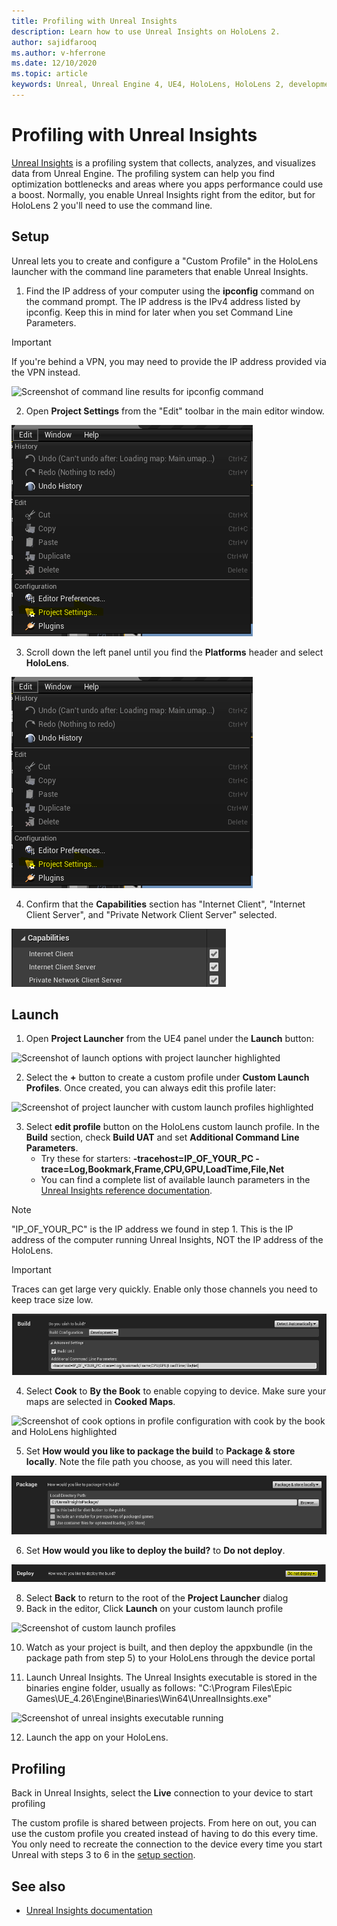 ```yaml
---
title: Profiling with Unreal Insights
description: Learn how to use Unreal Insights on HoloLens 2.
author: sajidfarooq
ms.author: v-hferrone
ms.date: 12/10/2020
ms.topic: article
keywords: Unreal, Unreal Engine 4, UE4, HoloLens, HoloLens 2, development, profling, unreal insights, documentation, guides, features, holograms, game development, mixed reality headset, windows mixed reality headset, virtual reality headset
---
```


# Profiling with Unreal Insights

[Unreal Insights](https://docs.unrealengine.com/TestingAndOptimization/PerformanceAndProfiling/UnrealInsights/Overview/index.html) is a profiling system that collects, analyzes, and visualizes data from Unreal Engine. The profiling system can help you find optimization bottlenecks and areas where you apps performance could use a boost. Normally, you enable Unreal Insights right from the editor, but for HoloLens 2 you'll need to use the command line.

## Setup

Unreal lets you to create and configure a "Custom Profile" in the HoloLens launcher with the command line parameters that enable Unreal Insights.

1. Find the IP address of your computer using the **ipconfig** command on the command prompt. The IP address is the IPv4 address listed by ipconfig. Keep this in mind for later when you set Command Line Parameters.

> [!IMPORTANT]
> If you're behind a VPN, you may need to provide the IP address provided via the VPN instead.

![Screenshot of command line results for ipconfig command](images/unreal-insights-img-01.png)

2. Open **Project Settings** from the "Edit" toolbar in the main editor window.

![Screenshot of Edit dropdown with Project Settings highlighted](images/unreal-insights-img-15.png)

3. Scroll down the left panel until you find the **Platforms** header and select **HoloLens**.

![Screenshot of the Platforms section in the Project Settings left panel with HoloLens highlighted](images/unreal-insights-img-15.png)

4. Confirm that the **Capabilities** section has "Internet Client", "Internet Client Server", and "Private Network Client Server" selected.

![Screenshot of Capabilities options with Internet Client, Internet Client Server, and Private Network Client Server selected](images/unreal-insights-img-14.png)

## Launch

1. Open **Project Launcher** from the UE4 panel under the **Launch** button:

![Screenshot of launch options with project launcher highlighted](images/unreal-insights-img-07.png)

2. Select the **+** button to create a custom profile under **Custom Launch Profiles**. Once created, you can always edit this profile later:

![Screenshot of project launcher with custom launch profiles highlighted](images/unreal-insights-img-08.png)

3. Select **edit profile** button on the HoloLens custom launch profile. In the **Build** section, check **Build UAT** and set **Additional Command Line Parameters**.
   - Try these for starters: **-tracehost=IP_OF_YOUR_PC -trace=Log,Bookmark,Frame,CPU,GPU,LoadTime,File,Net**
   - You can find a complete list of available launch parameters in the [Unreal Insights reference documentation](https://docs.unrealengine.com/TestingAndOptimization/PerformanceAndProfiling/UnrealInsights/Reference/index.html).

> [!NOTE]
> "IP_OF_YOUR_PC" is the IP address we found in step 1. This is the IP address of the computer running Unreal Insights, NOT the IP address of the HoloLens.

> [!IMPORTANT]
> Traces can get large very quickly. Enable only those channels you need to keep trace size low.

![Screenshot of Build options in profile configuration](images/unreal-insights-img-17.png)

4. Select **Cook** to **By the Book** to enable copying to device. Make sure your maps are selected in **Cooked Maps**.

![Screenshot of cook options in profile configuration with cook by the book and HoloLens highlighted](images/unreal-insights-img-09.png)

5. Set **How would you like to package the build** to **Package & store locally**. Note the file path you choose, as you will need this later.

![Screenshot of package options in profile configuration set to package and store locally](images/unreal-insights-img-18.png)

6. Set **How would you like to deploy the build?** to **Do not deploy**.

![Screenshot of deploy options in profile configuration with deploy set to do not deploy](images/unreal-insights-img-19.png)

8. Select **Back** to return to the root of the **Project Launcher** dialog
9. Back in the editor, Click **Launch** on your custom launch profile

![Screenshot of custom launch profiles](images/unreal-insights-img-13.png)

10. Watch as your project is built, and then deploy the appxbundle (in the package path from step 5) to your HoloLens through the device portal

11. Launch Unreal Insights. The Unreal Insights executable is stored in the binaries engine folder, usually as follows: "C:\Program Files\Epic Games\UE_4.26\Engine\Binaries\Win64\UnrealInsights.exe"

![Screenshot of unreal insights executable running](images/unreal-insights-img-12.png)

12. Launch the app on your HoloLens.

## Profiling

Back in Unreal Insights, select the **Live** connection to your device to start profiling

The custom profile is shared between projects. From here on out, you can use the custom profile you created instead of having to do this every time. You only need to recreate the connection to the device every time you start Unreal with steps 3 to 6 in the [setup section](#setup).

## See also

- [Unreal Insights documentation](https://docs.unrealengine.com/TestingAndOptimization/PerformanceAndProfiling/UnrealInsights/index.html)
